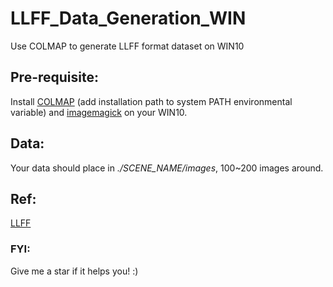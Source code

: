 # LLFF_Data_Generation_WIN
Use COLMAP to generate LLFF format dataset on WIN10

## Pre-requisite:

Install [COLMAP](https://github.com/colmap/colmap/releases) (add installation path to system PATH environmental variable) and [imagemagick](https://imagemagick.org/script/download.php#windows) on your WIN10.

## Data:
Your data should place in *./SCENE_NAME/images*, 100~200 images around.

## Ref:
[LLFF](https://github.com/Fyusion/LLFF)


### FYI:
Give me a star if it helps you! :)
